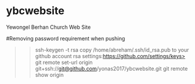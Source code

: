 # ybcwebsite
Yewongel Berhan Church Web Site

#Removing password requirement when pushing
>> ssh-keygen -t rsa
>> copy /home/abreham/.ssh/id_rsa.pub to your github account rsa settings:https://github.com/settings/keys>
>> git remote set-url origin git+ssh://git@github.com/yonas2017/ybcwebsite.git
>> git remote show origin
